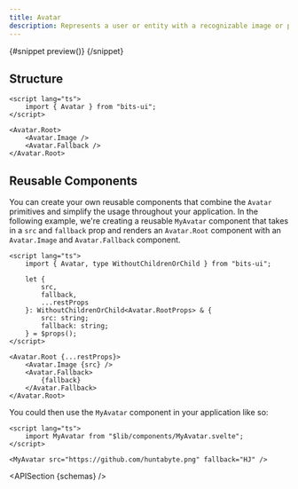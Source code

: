 ```yaml
---
title: Avatar
description: Represents a user or entity with a recognizable image or placeholder in UI elements.
---
```


<script>
	import { APISection, ComponentPreviewV2, AvatarDemo } from '$lib/components/index.js'
	export let schemas;
</script>

<ComponentPreviewV2 name="avatar-demo" comp="Avatar">

{#snippet preview()}
<AvatarDemo />
{/snippet}

</ComponentPreviewV2>

## Structure

```svelte
<script lang="ts">
	import { Avatar } from "bits-ui";
</script>

<Avatar.Root>
	<Avatar.Image />
	<Avatar.Fallback />
</Avatar.Root>
```

## Reusable Components

You can create your own reusable components that combine the `Avatar` primitives and simplify the usage throughout your application. In the following example, we're creating a reusable `MyAvatar` component that takes in a `src` and `fallback` prop and renders an `Avatar.Root` component with an `Avatar.Image` and `Avatar.Fallback` component.

```svelte title="MyAvatar.svelte"
<script lang="ts">
	import { Avatar, type WithoutChildrenOrChild } from "bits-ui";

	let {
		src,
		fallback,
		...restProps
	}: WithoutChildrenOrChild<Avatar.RootProps> & {
		src: string;
		fallback: string;
	} = $props();
</script>

<Avatar.Root {...restProps}>
	<Avatar.Image {src} />
	<Avatar.Fallback>
		{fallback}
	</Avatar.Fallback>
</Avatar.Root>
```

You could then use the `MyAvatar` component in your application like so:

```svelte title="+page.svelte"
<script lang="ts">
	import MyAvatar from "$lib/components/MyAvatar.svelte";
</script>

<MyAvatar src="https://github.com/huntabyte.png" fallback="HJ" />
```

<APISection {schemas} />
